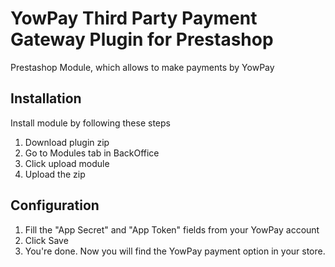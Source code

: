 
# YowPay Third Party Payment Gateway Plugin for Prestashop

Prestashop Module, which allows to make payments by YowPay

## Installation

Install module by following these steps

1. Download plugin zip
2. Go to Modules tab in BackOffice
3. Click upload module
4. Upload the zip

## Configuration

1. Fill the "App Secret" and "App Token" fields from your YowPay account
2. Click Save
3. You're done. Now you will find the YowPay payment option in your store.
